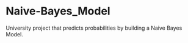 # Naive-Bayes_Model
University project that predicts probabilities by building a Naive Bayes Model.
